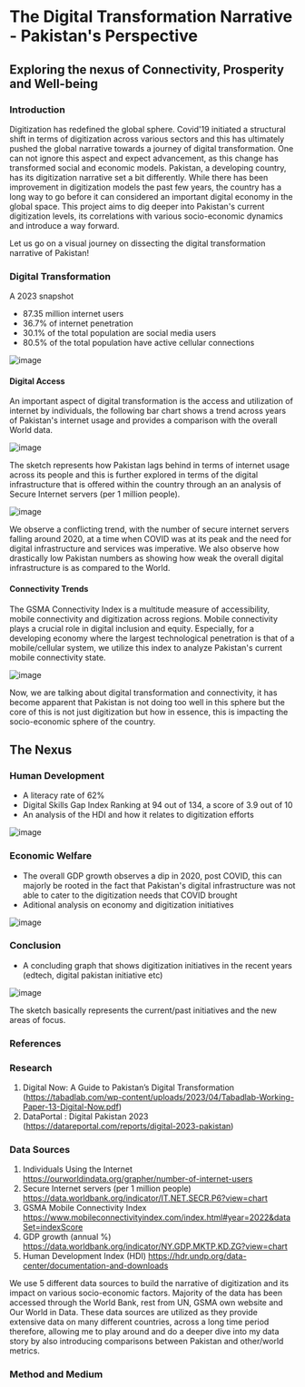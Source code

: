 # The Digital Transformation Narrative - Pakistan's Perspective
## Exploring the nexus of Connectivity, Prosperity and Well-being

### Introduction 
Digitization has redefined the global sphere. Covid'19 initiated a structural shift in terms of digitization across various sectors and this has ultimately pushed the global narrative towards a journey of digital transformation. One can not ignore this aspect and expect advancement, as this change has transformed social and economic models. 
Pakistan, a developing country, has its digitization narrative set a bit differently. While there has been improvement in digitization models the past few years, the country has a long way to go before it can
considered an important digital economy in the global space. This project aims to dig deeper into Pakistan's current digitization levels, its correlations with various socio-economic dynamics and introduce a way forward. 

Let us go on a visual journey on dissecting the digital transformation narrative of Pakistan!

### Digital Transformation
A 2023 snapshot
- 87.35 million internet users
- 36.7% of internet penetration
- 30.1% of the total population are social media users 
- 80.5% of the total population have active cellular connections

![image](https://github.com/hibahassan96/hibah-tswd-portfolio/assets/122888626/1803a0ca-d76f-413b-a8b2-7adb1296f209)


#### Digital Access 
An important aspect of digital transformation is the access and utilization of internet by individuals, the following bar chart shows a trend across years of Pakistan's internet usage and provides a
comparison with the overall World data. 

![image](https://github.com/hibahassan96/hibah-tswd-portfolio/assets/122888626/260f0099-39a8-4732-a84b-09a6f5cc1a10)


The sketch represents how Pakistan lags behind in terms of internet usage across its people and this is further explored in terms of the digital infrastructure that is offered within the country through an 
an analysis of Secure Internet servers (per 1 million people).

![image](https://github.com/hibahassan96/hibah-tswd-portfolio/assets/122888626/43eebbd2-ae72-48d2-991d-a9237a167761)

We observe a conflicting trend, with the number of secure internet servers falling around 2020, at a time when COVID was at its peak and the need for digital infrastructure and services was imperative.
We also observe how drastically low Pakistan numbers as showing how weak the overall digital infrastructure is as compared to the World.

#### Connectivity Trends 
The GSMA Connectivity Index is a multitude measure of accessibility, mobile connectivity and digitization across regions. Mobile connectivity plays a crucial role in digital inclusion and equity. Especially,
for a developing economy where the largest technological penetration is that of a mobile/cellular system, we utilize this index to analyze Pakistan's current mobile connectivity state. 

![image](https://github.com/hibahassan96/hibah-tswd-portfolio/assets/122888626/abc756d2-6e00-436c-88dd-8fec22f8d7c1)

Now, we are talking about digital transformation and connectivity, it has become apparent that Pakistan is not doing too well in this sphere but the core of this is not just digitization but how in essence, 
this is impacting the socio-economic sphere of the country.

## The Nexus 
### Human Development 
- A literacy rate of 62%
- Digital Skills Gap Index Ranking at 94 out of 134, a score of 3.9 out of 10
- An analysis of the HDI and how it relates to digitization efforts

![image](https://github.com/hibahassan96/hibah-tswd-portfolio/assets/122888626/ae62dbae-42fc-467b-88e0-fd5716039991)


### Economic Welfare 
- The overall GDP growth observes a dip in 2020, post COVID, this can majorly be rooted in the fact that Pakistan's digital infrastructure was not able to cater to the digitization needs that COVID brought
- Aditional analysis on economy and digitization initiatives

![image](https://github.com/hibahassan96/hibah-tswd-portfolio/assets/122888626/1763b591-01a3-475b-b47e-619d8a149345)


### Conclusion 
- A concluding graph that shows digitization initiatives in the recent years (edtech, digital pakistan initiative etc)

![image](https://github.com/hibahassan96/hibah-tswd-portfolio/assets/122888626/f588a660-f4c2-45c4-8dad-39004c682fac)

The sketch basically represents the current/past initiatives and the new areas of focus.


### References
### Research
1. Digital Now: A Guide to Pakistan’s Digital Transformation (https://tabadlab.com/wp-content/uploads/2023/04/Tabadlab-Working-Paper-13-Digital-Now.pdf)
2. DataPortal : Digital Pakistan 2023 (https://datareportal.com/reports/digital-2023-pakistan)

### Data Sources
1. Individuals Using the Internet	https://ourworldindata.org/grapher/number-of-internet-users
2. Secure Internet servers (per 1 million people)	https://data.worldbank.org/indicator/IT.NET.SECR.P6?view=chart
3. GSMA Mobile Connectivity Index	https://www.mobileconnectivityindex.com/index.html#year=2022&dataSet=indexScore
4. GDP growth (annual %)	https://data.worldbank.org/indicator/NY.GDP.MKTP.KD.ZG?view=chart
5. Human Development Index (HDI) 	https://hdr.undp.org/data-center/documentation-and-downloads

We use 5 different data sources to build the narrative of digitization and its impact on various socio-economic factors. Majority of the data has been accessed through the World Bank, rest from UN, GSMA 
own website and Our World in Data. These data sources are utilized as they provide extensive data on many different countries, across a long time period therefore, allowing me to play around and do a deeper 
dive into my data story by also introducing comparisons between Pakistan and other/world metrics. 

### Method and Medium 




